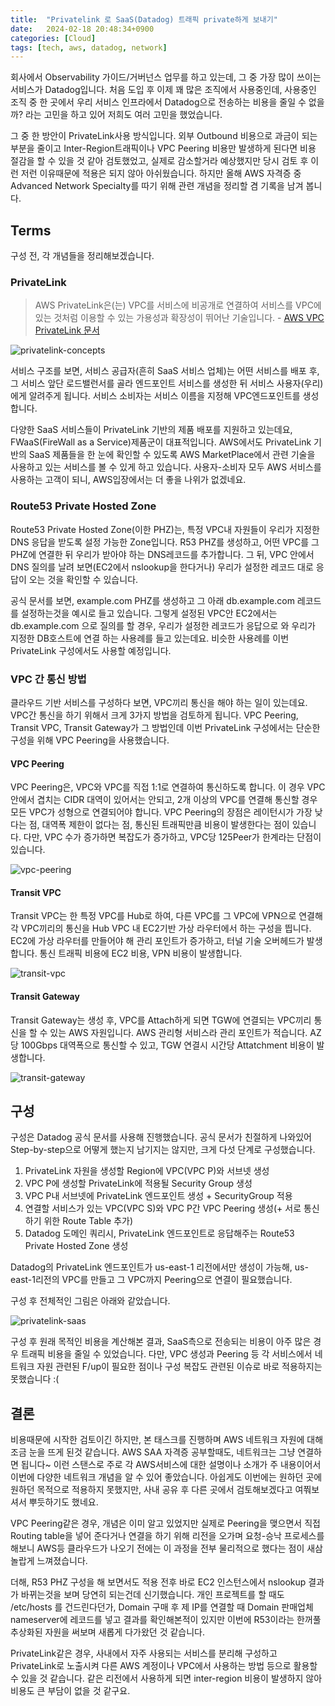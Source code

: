 ```yaml
---
title:  "Privatelink 로 SaaS(Datadog) 트래픽 private하게 보내기"
date:   2024-02-18 20:48:34+0900
categories: [Cloud]
tags: [tech, aws, datadog, network]
---
```

회사에서 Observability 가이드/거버넌스 업무를 하고 있는데, 그 중 가장 많이 쓰이는 서비스가 Datadog입니다. 처음 도입 후 이제 꽤 많은 조직에서 사용중인데, 사용중인 조직 중 한 곳에서 우리 서비스 인프라에서 Datadog으로 전송하는 비용을 줄일 수 없을까? 라는 고민을 하고 있어 저희도 여러 고민을 했었습니다. 

그 중 한 방안이 PrivateLink사용 방식입니다. 외부 Outbound 비용으로 과금이 되는 부분을 줄이고 Inter-Region트래픽이나 VPC Peering 비용만 발생하게 된다면 비용 절감을 할 수 있을 것 같아 검토했었고, 실제로 감소할거라 예상했지만 당시 검토 후 이런 저런 이유때문에 적용은 되지 않아 아쉬웠습니다. 하지만 올해 AWS 자격증 중 Advanced Network Specialty를 따기 위해 관련 개념을 정리할 겸 기록을 남겨 봅니다.

## Terms

구성 전, 각 개념들을 정리해보겠습니다.

### PrivateLink

> AWS PrivateLink은(는) VPC를 서비스에 비공개로 연결하여 서비스를 VPC에 있는 것처럼 이용할 수 있는 가용성과 확장성이 뛰어난 기술입니다. - [AWS VPC PrivateLink 문서](https://docs.aws.amazon.com/ko_kr/vpc/latest/privatelink/what-is-privatelink.html)

![privatelink-concepts](/assets/img/A6A1722A-2979-43CA-8C5F-AF83F1093E31.png)

서비스 구조를 보면, 서비스 공급자(흔히 SaaS 서비스 업체)는 어떤 서비스를 배포 후, 그 서비스 앞단 로드밸런서를 골라 엔드포인트 서비스를 생성한 뒤 서비스 사용자(우리)에게 알려주게 됩니다. 서비스 소비자는 서비스 이름을 지정해 VPC엔드포인트를 생성합니다.

다양한 SaaS 서비스들이 PrivateLink 기반의 제품 배포를 지원하고 있는데요, FWaaS(FireWall as a Service)제품군이 대표적입니다. AWS에서도 PrivateLink 기반의 SaaS 제품들을 한 눈에 확인할 수 있도록 AWS MarketPlace에서 관련 기술을 사용하고 있는 서비스를 볼 수 있게 하고 있습니다. 사용자-소비자 모두 AWS 서비스를 사용하는 고객이 되니, AWS입장에서는 더 좋을 나위가 없겠네요.

### Route53 Private Hosted Zone

Route53 Private Hosted Zone(이한 PHZ)는, 특정 VPC내 자원들이 우리가 지정한 DNS 응답을 받도록 설정 가능한 Zone입니다. R53 PHZ를 생성하고, 어떤 VPC를 그 PHZ에 연결한 뒤 우리가 받아야 하는 DNS레코드를 추가합니다. 그 뒤, VPC 안에서 DNS 질의를 날려 보면(EC2에서 nslookup을 한다거나) 우리가 설정한 레코드 대로 응답이 오는 것을 확인할 수 있습니다.

공식 문서를 보면, example.com PHZ를 생성하고 그 아래 db.example.com 레코드를 설정하는것을 예시로 들고 있습니다. 그렇게 설정된 VPC안 EC2에서는 db.example.com 으로 질의를 할 경우, 우리가 설정한 레코드가 응답으로 와 우리가 지정한 DB호스트에 연결 하는 사용례를 들고 있는데요. 비슷한 사용례를 이번 PrivateLink 구성에서도 사용할 예정입니다.

### VPC 간 통신 방법

클라우드 기반 서비스를 구성하다 보면, VPC끼리 통신을 해야 하는 일이 있는데요. VPC간 통신을 하기 위해서 크게 3가지 방법을 검토하게 됩니다. VPC Peering, Transit VPC, Transit Gateway가 그 방법인데 이번 PrivateLink 구성에서는 단순한 구성을 위해 VPC Peering을 사용했습니다.

#### VPC Peering

VPC Peering은, VPC와 VPC를 직접 1:1로 연결하여 통신하도록 합니다. 이 경우 VPC안에서 겹치는 CIDR 대역이 있어서는 안되고, 2개 이상의 VPC를 연결해 통신할 경우 모든 VPC가 성형으로 연결되어야 합니다. VPC Peering의 장점은 레이턴시가 가장 낮다는 점, 대역폭 제한이 없다는 점, 통신된 트래픽만큼 비용이 발생한다는 점이 있습니다. 다만, VPC 수가 증가하면 복잡도가 증가하고, VPC당 125Peer가 한계라는 단점이 있습니다.

![vpc-peering](/assets/img/46BD9F03-83D4-486C-9AE5-9170EC05092B.png)

#### Transit VPC

Transit VPC는 한 특정 VPC를 Hub로 하여, 다른 VPC를 그 VPC에 VPN으로 연결해 각 VPC끼리의 통신을 Hub VPC 내 EC2기반 가상 라우터에서 하는 구성을 띕니다. EC2에 가상 라우터를 만들어야 해 관리 포인트가 증가하고, 터널 기술 오버헤드가 발생합니다. 통신 트래픽 비용에 EC2 비용, VPN 비용이 발생합니다.

![transit-vpc](/assets/img/130392F0-10F4-4594-A61F-CBA548EF703D.png)

#### Transit Gateway

Transit Gateway는 생성 후, VPC를 Attach하게 되면 TGW에 연결되는 VPC끼리 통신을 할 수 있는 AWS 자원입니다. AWS 관리형 서비스라 관리 포인트가 적습니다. AZ당 100Gbps 대역폭으로 통신할 수 있고, TGW 연결시 시간당 Attatchment 비용이 발생합니다.

![transit-gateway](/assets/img/334F3ED5-8CB3-4738-AFA6-57E572801F1A.png)

## 구성

구성은 Datadog 공식 문서를 사용해 진행했습니다. 공식 문서가 친절하게 나와있어 Step-by-step으로 어떻게 했는지 남기지는 않지만, 크게 다섯 단계로 구성했습니다.

1. PrivateLink 자원을 생성할 Region에 VPC(VPC P)와 서브넷 생성
2. VPC P에 생성할 PrivateLink에 적용될 Security Group 생성
3. VPC P내 서브넷에 PrivateLink 엔드포인트 생성 + SecurityGroup 적용
4. 연결할 서비스가 있는 VPC(VPC S)와 VPC P간 VPC Peering 생성(+ 서로 통신하기 위한 Route Table 추가)
5. Datadog 도메인 쿼리시, PrivateLink 엔드포인트로 응답해주는 Route53 Private Hosted Zone 생성

Datadog의 PrivateLink 엔드포인트가 us-east-1 리전에서만 생성이 가능해, us-east-1리전의 VPC를 만들고 그 VPC까지 Peering으로 연결이 필요했습니다.

구성 후 전체적인 그림은 아래와 같았습니다. 

![privatelink-saas](/assets/img/98CD1220-A3A5-4FFD-8FDA-5DDA3B2CFD93.png)

구성 후 원래 목적인 비용을 계산해본 결과, SaaS측으로 전송되는 비용이 아주 많은 경우 트래픽 비용을 줄일 수 있었습니다. 다만, VPC 생성과 Peering 등 각 서비스에서 네트워크 자원 관련된 F/up이 필요한 점이나 구성 복잡도 관련된 이슈로 바로 적용하지는 못했습니다 :(

## 결론

비용때문에 시작한 검토이긴 하지만, 본 태스크를 진행하며 AWS 네트워크 자원에 대해 조금 눈을 뜨게 된것 같습니다. AWS SAA 자격증 공부할때도, 네트워크는 그냥 연결하면 됩니다~ 이런 스탠스로 주로 각 AWS서비스에 대한 설명이나 소개가 주 내용이어서 이번에 다양한 네트워크 개념을 알 수 있어 좋았습니다. 아쉽게도 이번에는 원하던 곳에 원하던 목적으로 적용하지 못했지만, 사내 공유 후 다른 곳에서 검토해보겠다고 여쭤보셔서 뿌듯하기도 했네요.

VPC Peering같은 경우, 개념은 이미 알고 있었지만 실제로 Peering을 맺으면서 직접 Routing table을 넣어 준다거나 연결을 하기 위해 리전을 오가며 요청-승낙 프로세스를 해보니 AWS등 클라우드가 나오기 전에는 이 과정을 전부 물리적으로 했다는 점이 새삼 놀랍게 느껴졌습니다.

더해, R53 PHZ 구성을 해 보면서도 적용 전후 바로 EC2 인스턴스에서 nslookup 결과가 바뀌는것을 보며 당연히 되는건데 신기했습니다. 개인 프로젝트를 할 때도 /etc/hosts 를 건드린다던가, Domain 구매 후 제 IP를 연결할 때 Domain 판매업체 nameserver에 레코드를 넣고 결과를 확인해본적이 있지만 이번에 R53이라는 한꺼풀 추상화된 자원을 써보며 새롭게 다가왔던 것 같습니다.

PrivateLink같은 경우, 사내에서 자주 사용되는 서비스를 분리해 구성하고 PrivateLink로 노출시켜 다른 AWS 계정이나 VPC에서 사용하는 방법 등으로 활용할 수 있을 것 같습니다. 같은 리전에서 사용하게 되면 inter-region 비용이 발생하지 않아 비용도 큰 부담이 없을 것 같구요. 
